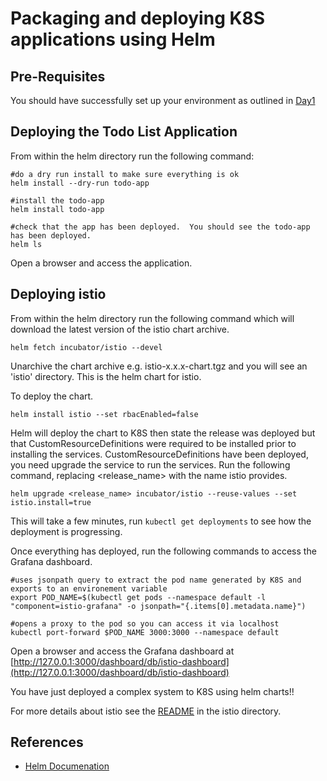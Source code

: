 # Packaging and deploying K8S applications using Helm #

## Pre-Requisites ##

You should have successfully set up your environment as outlined in [Day1](../bootcamp/day1/README.md)

## Deploying the Todo List Application ##

From within the helm directory run the following command:

```
#do a dry run install to make sure everything is ok
helm install --dry-run todo-app

#install the todo-app
helm install todo-app

#check that the app has been deployed.  You should see the todo-app has been deployed.
helm ls
```

Open a browser and access the application.

## Deploying istio ##

From within the helm directory run the following command which will download the latest version of the istio chart archive.

```
helm fetch incubator/istio --devel
```

Unarchive the chart archive e.g. istio-x.x.x-chart.tgz and you will see an 'istio' directory.  This is the helm chart for istio.

To deploy the chart.

```
helm install istio --set rbacEnabled=false
```

Helm will deploy the chart to K8S then state the release was deployed but that CustomResourceDefinitions were required to be installed prior to installing the services.  CustomResourceDefinitions have been deployed, you need upgrade the service to run the services.  Run the following command, replacing <release_name> with the name istio provides.

```
helm upgrade <release_name> incubator/istio --reuse-values --set istio.install=true
```

This will take a few minutes, run ```kubectl get deployments``` to see how the deployment is progressing.

Once everything has deployed, run the following commands to access the Grafana dashboard.

```
#uses jsonpath query to extract the pod name generated by K8S and exports to an environement variable
export POD_NAME=$(kubectl get pods --namespace default -l "component=istio-grafana" -o jsonpath="{.items[0].metadata.name}")

#opens a proxy to the pod so you can access it via localhost
kubectl port-forward $POD_NAME 3000:3000 --namespace default
```

Open a browser and access the Grafana dashboard at [http://127.0.0.1:3000/dashboard/db/istio-dashboard](http://127.0.0.1:3000/dashboard/db/istio-dashboard)

You have just deployed a complex system to K8S using helm charts!!

For more details about istio see the [README](./istio/README.md) in the istio directory.

## References ##

- [Helm Documenation](https://docs.helm.sh/using_helm/) 
